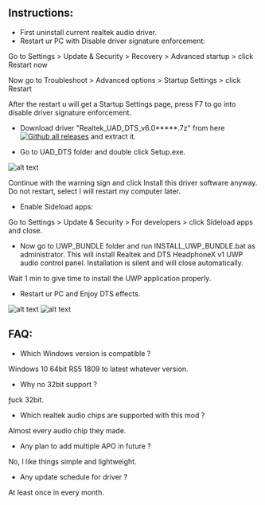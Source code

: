 ## Instructions:
- First uninstall current realtek audio driver.
- Restart ur PC with Disable driver signature enforcement:

Go to Settings > Update & Security > Recovery > Advanced startup > click Restart now

Now go to Troubleshoot > Advanced options > Startup Settings > click Restart

After the restart u will get a Startup Settings page, press F7 to go into disable driver signature enforcement.

- Download driver "Realtek_UAD_DTS_v6.0*****.7z" from here [![Github all releases](https://img.shields.io/github/downloads/shibajee/realtek-uad-dts-mod/total.svg)](https://github.com/shibajee/realtek-uad-dts-mod/releases/) and extract it.

- Go to UAD_DTS folder and double click Setup.exe.

![alt text](https://i.postimg.cc/9QDrtMSq/Untitled-2.png)

Continue with the warning sign and click Install this driver software anyway. Do not restart, select I will restart my computer later.

- Enable Sideload apps:

Go to Settings > Update & Security > For developers > click Sideload apps and close.

- Now go to UWP_BUNDLE folder and run INSTALL_UWP_BUNDLE.bat as administrator. This will install Realtek and DTS HeadphoneX v1 UWP audio control panel. Installation is silent and will close automatically.

Wait 1 min to give time to install the UWP application properly.

- Restart ur PC and Enjoy DTS effects.


![alt text](https://i.postimg.cc/SRNn62hK/dtshpx1.png)
![alt text](https://i.postimg.cc/wx0y6VXR/dtshpx2.png)


## FAQ:

- Which Windows version is compatible ?

Windows 10 64bit RS5 1809 to latest whatever version.

- Why no 32bit support ?

ƒuck 32bit.

- Which realtek audio chips are supported with this mod ?

Almost every audio chip they made.

- Any plan to add multiple APO in future ?

No, I like things simple and lightweight.

- Any update schedule for driver ?

At least once in every month.
